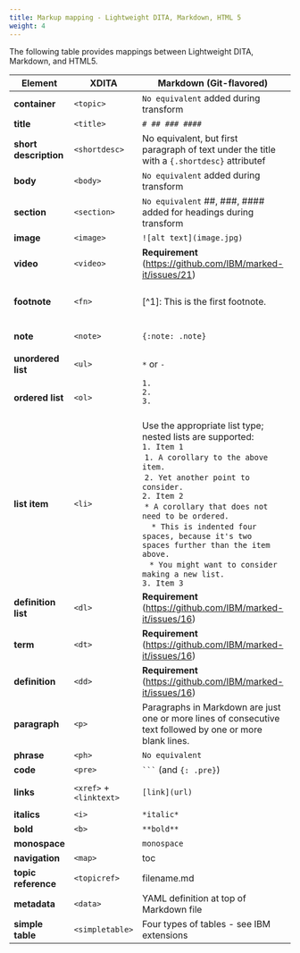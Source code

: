 ```yaml
---
title: Markup mapping - Lightweight DITA, Markdown, HTML 5
weight: 4
---
```


The following table provides mappings between Lightweight DITA, Markdown, and HTML5.

|     Element     |   XDITA   | Markdown (Git-flavored)  |   HTML5      |
|-----------------|-----------|--------------------------|---------------|
| **container**    | `<topic>` | `No equivalent` added during transform        | `<article>`   |
| **title**       | `<title>` | `# ## ### ####`          | `<h1>...<h6> `|
| **short description** |`<shortdesc>` | No equivalent, but first  paragraph of text under the title with a `{.shortdesc}` attributef|`<p class="shortdesc">`|
| **body**|`<body>`|`No equivalent` added during  transform |`<body>`|
| **section** | `<section>` | `No equivalent` ##, ###, ####	 added for headings during transform  | `<section id="section-headingID”>` |
| **image**  | `<image>`	|	`![alt text](image.jpg)` | `<img>` |
| **video** | `<video>` | **Requirement** (https://github.com/IBM/marked-it/issues/21)| `<video>` |	
| **footnote**  | `<fn>`	|	[^1]: This is the first footnote.  |	`<span data-class=“fn”>	<hr id="footnotesSeparator"><ol id="footnotesList"><li id="footnote-ID”>` |
| **note** | `<note>` 	|	`{:note: .note}`	|	`<div data-class=“note”><p class="note">This is a note paragraph.</p>`|
| **unordered list** | `<ul>` | `*` or `-`| `<ul><li></li></ul>` |
| **ordered list** | `<ol>` | `1.`<br>  `2.`<br> `3.` <br/><br/>| `<ol><li></li></ol>`|
| **list item** | `<li>` | Use the appropriate list type; nested lists are supported:<br> `1. Item 1`<br>&nbsp;`1. A corollary to the above item.`<br>&nbsp;`2. Yet another point to consider.`<br>`2. Item 2`<br>&nbsp;`* A corollary that does not need to be ordered.`<br> &nbsp;&nbsp;` * This is indented four spaces, because it's two spaces further than the item above.`<br>&nbsp;&nbsp; `* You might want to consider making a new list.`<br>`3. Item 3`| `<ol>`<br>`<li>`<br>`<ol>`<br>`<li>`<br>`<li>`<br>`</ol>`<br>`<li>`<br>`<ul>`<br>`<li>`<br>`<li>`<br>`</ul>`<br>`<li>`<br>`</ol>` |
| **definition list** | `<dl>` | **Requirement** (https://github.com/IBM/marked-it/issues/16) | `<dl>` |
| **term** | `<dt>` | **Requirement** (https://github.com/IBM/marked-it/issues/16) | `<dt>` |
| **definition** | `<dd>` | **Requirement** (https://github.com/IBM/marked-it/issues/16) | `<dd>` |
| **paragraph** | `<p>` | Paragraphs in Markdown are just one or more lines of consecutive text followed by one or more blank lines. | `<p>` |
| **phrase** | `<ph>`	 | `No equivalent` | `<span>` |
| **code** | `<pre>` | ` ``` ` (and `{: .pre}`) | `<pre class="codeblock"><code>` |
| **links** | `<xref>` + `<linktext>`  | `[link](url)` | `<a href="www.cloud.ibm.com">Cloud is amazing</a>` |	
| **italics** | `<i>` | `*italic*` | `<em>` | 
| **bold** | `<b>` | `**bold**` | `<strong>` |	
| **monospace** |  |``monospace`` | `<code>` | 	
| **navigation** |  `<map>`	|	toc		|	toc.json |
| **topic reference** | `<topicref>` |	filename.md	|	`<a href>`	|
| **metadata** | `<data>`	 |	YAML definition at top of Markdown file |	`<meta>` inside `<head>` |
| **simple table** | `<simpletable>` | Four types  of tables - see IBM extensions |  `<table>` | 


